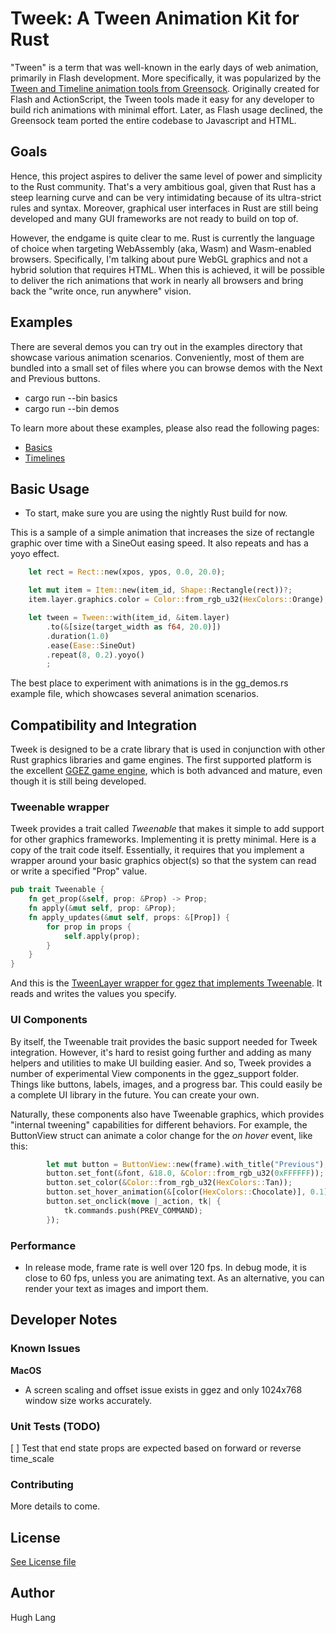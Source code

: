 # Tweek: A Tween Animation Kit for Rust

"Tween" is a term that was well-known in the early days of web animation, primarily in Flash development. More specifically, it was popularized by the [Tween and Timeline animation tools from Greensock](https://greensock.com/docs). Originally created for Flash and ActionScript, the Tween tools made it easy for any developer to build rich animations with minimal effort. Later, as Flash usage declined, the Greensock team ported the entire codebase to Javascript and HTML.


## Goals

Hence, this project aspires to deliver the same level of power and simplicity to the Rust community. That's a very ambitious goal, given that Rust has a steep learning curve and can be very intimidating because of its ultra-strict rules and syntax. Moreover, graphical user interfaces in Rust are still being developed and many GUI frameworks are not ready to build on top of.

However, the endgame is quite clear to me. Rust is currently the language of choice when targeting WebAssembly (aka, Wasm) and Wasm-enabled browsers. Specifically, I'm talking about pure WebGL graphics and not a hybrid solution that requires HTML. When this is achieved, it will be possible to deliver the rich animations that work in nearly all browsers and bring back the "write once, run anywhere" vision.

## Examples
There are several demos you can try out in the examples directory that showcase various animation scenarios. Conveniently, most of them are bundled into a small set of files where you can browse demos with the Next and Previous buttons. 

* cargo run --bin basics
* cargo run --bin demos

To learn more about these examples, please also read the following pages:

* [Basics](docs/1-basics.md)
* [Timelines](docs/2-timelines.md)


## Basic Usage

* To start, make sure you are using the nightly Rust build for now. 

This is a sample of a simple animation that increases the size of rectangle graphic over time with a SineOut easing speed. It also repeats and has a yoyo effect. 

```rust
    let rect = Rect::new(xpos, ypos, 0.0, 20.0);

    let mut item = Item::new(item_id, Shape::Rectangle(rect))?;
    item.layer.graphics.color = Color::from_rgb_u32(HexColors::Orange);

    let tween = Tween::with(item_id, &item.layer)
        .to(&[size(target_width as f64, 20.0)])
        .duration(1.0)
        .ease(Ease::SineOut)
        .repeat(8, 0.2).yoyo()
        ;
```

The best place to experiment with animations is in the gg_demos.rs example file, which showcases several animation scenarios.

## Compatibility and Integration
Tweek is designed to be a crate library that is used in conjunction with other Rust graphics libraries and game engines. The first supported platform is the excellent [GGEZ game engine](https://ggez.rs/), which is both advanced and mature, even though it is still being developed.


### Tweenable wrapper
Tweek provides a trait called *Tweenable* that makes it simple to add support for other graphics frameworks. Implementing it is pretty minimal. Here is a copy of the trait code itself. Essentially, it requires that you implement a wrapper around your basic graphics object(s) so that the system can read or write a specified "Prop" value.

```rust
pub trait Tweenable {
    fn get_prop(&self, prop: &Prop) -> Prop;
    fn apply(&mut self, prop: &Prop);
    fn apply_updates(&mut self, props: &[Prop]) {
        for prop in props {
            self.apply(prop);
        }
    }
}
```

And this is the [TweenLayer wrapper for ggez that implements Tweenable](https://github.com/wasm-network/tweek-rust/blob/master/src/ggez_support/layer.rs). It reads and writes the values you specify.


### UI Components

By itself, the Tweenable trait provides the basic support needed for Tweek integration. However, it's hard to resist going further and adding as many helpers and utilities to make UI building easier. And so, Tweek provides a number of experimental View components in the ggez_support folder. Things like buttons, labels, images, and a progress bar. This could easily be a complete UI library in the future. You can create your own.

Naturally, these components also have Tweenable graphics, which provides "internal tweening" capabilities for different behaviors. For example, the ButtonView struct can animate a color change for the *on hover* event, like this:

```rust
        let mut button = ButtonView::new(frame).with_title("Previous");
        button.set_font(&font, &18.0, &Color::from_rgb_u32(0xFFFFFF));
        button.set_color(&Color::from_rgb_u32(HexColors::Tan));
        button.set_hover_animation(&[color(HexColors::Chocolate)], 0.1);
        button.set_onclick(move |_action, tk| {
            tk.commands.push(PREV_COMMAND);
        });
```




### Performance

* In release mode, frame rate is well over 120 fps. In debug mode, it is close to 60 fps, unless you are animating text. As an alternative, you can render your text as images and import them. 



## Developer Notes


### Known Issues

**MacOS**

* A screen scaling and offset issue exists in ggez and only 1024x768 window size works accurately.

### Unit Tests (TODO)

[ ] Test that end state props are expected based on forward or reverse time_scale

### Contributing

More details to come.


## License

[See License file](LICENSE.txt)

## Author

Hugh Lang 